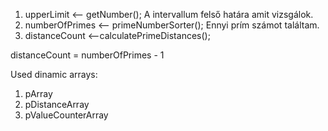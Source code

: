 1. upperLimit <-- getNumber();
A intervallum felső határa amit vizsgálok.
2. numberOfPrimes <-- primeNumberSorter();
Ennyi prím számot találtam.
3. distanceCount <--calculatePrimeDistances();

distanceCount = numberOfPrimes - 1

Used dinamic arrays:
1. pArray
2. pDistanceArray
3. pValueCounterArray

